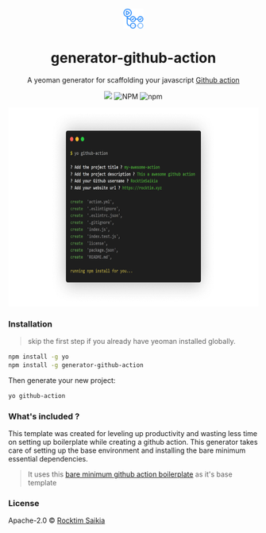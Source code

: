 <p align="center"><img src="https://github.com/rocktimsaikia/generator-github-action/blob/master/.github/logo.png?raw=true" height="40px"></p>

<h1 align="center"> generator-github-action</h1>

<p align="center">A yeoman generator for scaffolding your javascript <a href="https://github.com/features/actions">Github action</a></p>

<p align="center">
<img src="https://github.com/rocktimsaikia/generator-github-action/workflows/build/badge.svg"/>
<img alt="NPM" src="https://img.shields.io/npm/l/generator-github-action"/>
<img alt="npm" src="https://img.shields.io/npm/v/generator-github-action"/>
</p>

<p align="center"><a href="https://github.com/rocktimsaikia/generator-github-action"><img src="https://github.com/rocktimsaikia/generator-github-action/blob/master/.github/frame.png" height="400px"></a></p>


### Installation
> skip the first step if you already have yeoman installed globally.

```bash
npm install -g yo
npm install -g generator-github-action
```

Then generate your new project:

```bash
yo github-action
```

### What's included ?
This template was created for leveling up productivity and wasting less time on setting up boilerplate while creating a github action.
This generator takes care of setting up the base environment and installing the bare minimum essential dependencies.

> It uses this [bare minimum github action boilerplate][boilerplate] as it's base template


### License

Apache-2.0 © [Rocktim Saikia](https://rocktim.xyz)

[boilerplate]: https://github.com/RocktimSaikia/javascript-action-boilerplate
[vercel]: https://www.npmjs.com/package/@vercel/ncc
[zeit]: https://www.npmjs.com/package/@zeit/ncc
[npm-image]: https://badge.fury.io/js/generator-github-action.svg
[npm-url]: https://npmjs.org/package/generator-github-action
